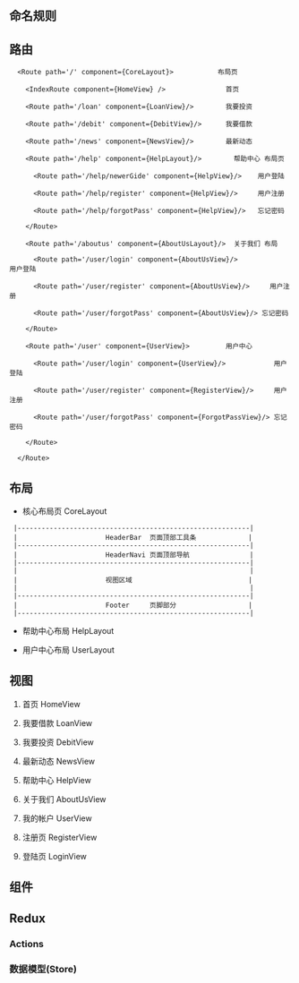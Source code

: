 命名规则
-------

路由
---

```
  <Route path='/' component={CoreLayout}>           布局页

    <IndexRoute component={HomeView} />               首页

    <Route path='/loan' component={LoanView}/>        我要投资

    <Route path='/debit' component={DebitView}/>      我要借款

    <Route path='/news' component={NewsView}/>        最新动态

    <Route path='/help' component={HelpLayout}/>        帮助中心 布局页

      <Route path='/help/newerGide' component={HelpView}/>    用户登陆

      <Route path='/help/register' component={HelpView}/>     用户注册

      <Route path='/help/forgotPass' component={HelpView}/>   忘记密码

    </Route>

    <Route path='/aboutus' component={AboutUsLayout}/>  关于我们 布局

      <Route path='/user/login' component={AboutUsView}/>            用户登陆

      <Route path='/user/register' component={AboutUsView}/>     用户注册

      <Route path='/user/forgotPass' component={AboutUsView}/> 忘记密码

    </Route>

    <Route path='/user' component={UserView}>         用户中心

      <Route path='/user/login' component={UserView}/>            用户登陆

      <Route path='/user/register' component={RegisterView}/>     用户注册

      <Route path='/user/forgotPass' component={ForgotPassView}/> 忘记密码

    </Route>

  </Route>
```



布局
---

- 核心布局页 CoreLayout

```
 |----------------------------------------------------------|
 |                      HeaderBar  页面顶部工具条             |
 |----------------------------------------------------------|
 |                      HeaderNavi 页面顶部导航               |
 |----------------------------------------------------------|
 |                                                          |
 |                      视图区域                             |
 |                                                          |
 |----------------------------------------------------------|
 |                      Footer     页脚部分                  |
 |----------------------------------------------------------|
```

- 帮助中心布局 HelpLayout


- 用户中心布局 UserLayout



视图
---

1. 首页 HomeView

1. 我要借款 LoanView

1. 我要投资 DebitView

1. 最新动态 NewsView

1. 帮助中心 HelpView

1. 关于我们 AboutUsView

1. 我的帐户 UserView

1. 注册页 RegisterView

1. 登陆页 LoginView


组件
---

###




Redux
------

### Actions



### 数据模型(Store)


